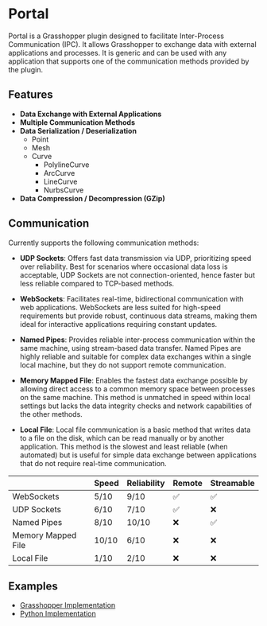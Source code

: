 # Portal

Portal is a Grasshopper plugin designed to facilitate Inter-Process Communication (IPC). It allows Grasshopper to exchange data with external applications and processes. It is generic and can be used with any application that supports one of the communication methods provided by the plugin.

## Features
- **Data Exchange with External Applications**
- **Multiple Communication Methods**
- **Data Serialization / Deserialization**
  - Point
  - Mesh
  - Curve
    - PolylineCurve
    - ArcCurve
    - LineCurve
    - NurbsCurve
- **Data Compression / Decompression (GZip)**


## Communication
Currently supports the following communication methods:

- **UDP Sockets**: Offers fast data transmission via UDP, prioritizing speed over reliability. Best for scenarios where occasional data loss is acceptable, UDP Sockets are not connection-oriented, hence faster but less reliable compared to TCP-based methods.

- **WebSockets**: Facilitates real-time, bidirectional communication with web applications. WebSockets are less suited for high-speed requirements but provide robust, continuous data streams, making them ideal for interactive applications requiring constant updates.

- **Named Pipes**: Provides reliable inter-process communication within the same machine, using stream-based data transfer. Named Pipes are highly reliable and suitable for complex data exchanges within a single local machine, but they do not support remote communication.

- **Memory Mapped File**: Enables the fastest data exchange possible by allowing direct access to a common memory space between processes on the same machine. This method is unmatched in speed within local settings but lacks the data integrity checks and network capabilities of the other methods.

- **Local File**: Local file communication is a basic method that writes data to a file on the disk, which can be read manually or by another application. This method is the slowest and least reliable (when automated) but is useful for simple data exchange between applications that do not require real-time communication.


|                    | Speed | Reliability | Remote | Streamable |
| ------------------ | ----- | ----------- | ------ | ---------- |
| WebSockets         | 5/10  | 9/10        | ✅      | ✅          |
| UDP Sockets        | 6/10  | 7/10        | ✅      | ❌          |
| Named Pipes        | 8/10  | 10/10       | ❌      | ✅          |
| Memory Mapped File | 10/10 | 6/10        | ❌      | ❌          |
| Local File         | 1/10  | 2/10        | ❌      | ❌          |

## Examples
- [Grasshopper Implementation](./Example/grasshopper/)
- [Python Implementation](./Example/python/)

